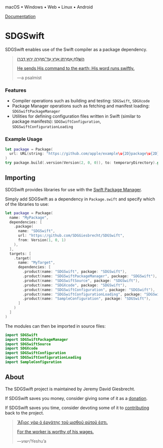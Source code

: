 <!--
 README.md

 This source file is part of the SDGSwift open source project.
 https://sdggiesbrecht.github.io/SDGSwift

 Copyright ©2018–2020 Jeremy David Giesbrecht and the SDGSwift project contributors.

 Soli Deo gloria.

 Licensed under the Apache Licence, Version 2.0.
 See http://www.apache.org/licenses/LICENSE-2.0 for licence information.
 -->

macOS • Windows • Web • Linux • Android

[Documentation](https://sdggiesbrecht.github.io/SDGSwift/%F0%9F%87%A8%F0%9F%87%A6EN)

# SDGSwift

SDGSwift enables use of the Swift compiler as a package dependency.

> [השֹּׁלֵחַ אִמְרָתוֹ אָרֶץ עַד־מְהֵרָה יָרוּץ דְּבָרוֹ׃](https://www.biblegateway.com/passage/?search=Psalm+147:15&version=WLC;NIV)
>
> [He sends His command to the earth; His word runs swiftly.](https://www.biblegateway.com/passage/?search=Psalm+147:15&version=WLC;NIV)
>
> ―a psalmist

### Features

- Compiler operations such as building and testing: `SDGSwift`, `SDGXcode`
- Package Manager operations such as fetching and manifest loading: `SDGSwiftPackageManager`
- Utilities for defining configuration files written in Swift (similar to package manifests): `SDGSwiftConfiguration`, `SDGSwiftConfigurationLoading`

### Example Usage

```swift
let package = Package(
  url: URL(string: "https://github.com/apple/example\u{2D}package\u{2D}dealer")!
)
try package.build(.version(Version(2, 0, 0)), to: temporaryDirectory).get()
```

## Importing

SDGSwift provides libraries for use with the [Swift Package Manager](https://swift.org/package-manager/).

Simply add SDGSwift as a dependency in `Package.swift` and specify which of the libraries to use:

```swift
let package = Package(
  name: "MyPackage",
  dependencies: [
    .package(
      name: "SDGSwift",
      url: "https://github.com/SDGGiesbrecht/SDGSwift",
      from: Version(1, 0, 1)
    ),
  ],
  targets: [
    .target(
      name: "MyTarget",
      dependencies: [
        .product(name: "SDGSwift", package: "SDGSwift"),
        .product(name: "SDGSwiftPackageManager", package: "SDGSwift"),
        .product(name: "SDGSwiftSource", package: "SDGSwift"),
        .product(name: "SDGXcode", package: "SDGSwift"),
        .product(name: "SDGSwiftConfiguration", package: "SDGSwift"),
        .product(name: "SDGSwiftConfigurationLoading", package: "SDGSwift"),
        .product(name: "SampleConfiguration", package: "SDGSwift"),
      ]
    )
  ]
)
```

The modules can then be imported in source files:

```swift
import SDGSwift
import SDGSwiftPackageManager
import SDGSwiftSource
import SDGXcode
import SDGSwiftConfiguration
import SDGSwiftConfigurationLoading
import SampleConfiguration
```

## About

The SDGSwift project is maintained by Jeremy David Giesbrecht.

If SDGSwift saves you money, consider giving some of it as a [donation](https://paypal.me/JeremyGiesbrecht).

If SDGSwift saves you time, consider devoting some of it to [contributing](https://github.com/SDGGiesbrecht/SDGSwift) back to the project.

> [Ἄξιος γὰρ ὁ ἐργάτης τοῦ μισθοῦ αὐτοῦ ἐστι.](https://www.biblegateway.com/passage/?search=Luke+10&version=SBLGNT;NIV)
>
> [For the worker is worthy of his wages.](https://www.biblegateway.com/passage/?search=Luke+10&version=SBLGNT;NIV)
>
> ―‎ישוע/Yeshuʼa
